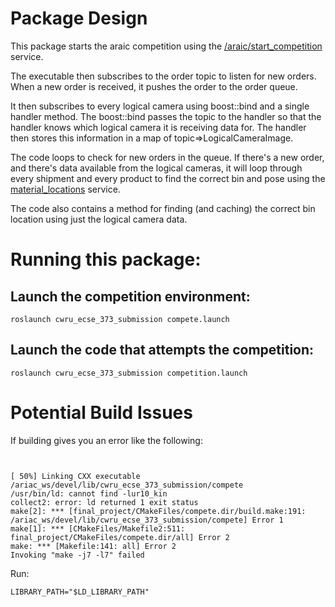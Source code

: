 # Package Design

This package starts the araic competition using the [/araic/start_competition](https://bitbucket.org/osrf/ariac/wiki/2019/competition_interface_documentation) service.

The executable then subscribes to the order topic to listen for new orders. When a new order is received, it pushes the order to the order queue.

It then subscribes to every logical camera using boost::bind and a single handler method. The boost::bind passes the topic to the handler so that the handler knows which logical camera it is receiving data for. The handler then stores this information in a map of topic=>LogicalCameraImage.

The code loops to check for new orders in the queue. If there's a new order, and there's data available from the logical cameras, it will loop through every shipment and every product to find the correct bin and pose using the [material_locations](https://bitbucket.org/osrf/ariac/wiki/2019/competition_interface_documentation) service.

The code also contains a method for finding (and caching) the correct bin location using just the logical camera data.

# Running this package:

## Launch the competition environment:

```
roslaunch cwru_ecse_373_submission compete.launch
```

## Launch the code that attempts the competition:

```
roslaunch cwru_ecse_373_submission competition.launch
```

# Potential Build Issues

If building gives you an error like the following:

```


[ 50%] Linking CXX executable /ariac_ws/devel/lib/cwru_ecse_373_submission/compete
/usr/bin/ld: cannot find -lur10_kin
collect2: error: ld returned 1 exit status
make[2]: *** [final_project/CMakeFiles/compete.dir/build.make:191: /ariac_ws/devel/lib/cwru_ecse_373_submission/compete] Error 1
make[1]: *** [CMakeFiles/Makefile2:511: final_project/CMakeFiles/compete.dir/all] Error 2
make: *** [Makefile:141: all] Error 2
Invoking "make -j7 -l7" failed
```

Run:
```
LIBRARY_PATH="$LD_LIBRARY_PATH"
```
